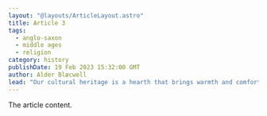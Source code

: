 ```yaml
---
layout: "@layouts/ArticleLayout.astro"
title: Article 3
tags:
  - anglo-saxon
  - middle ages
  - religion
category: history
publishDate: 19 Feb 2023 15:32:00 GMT
author: Alder Blæcwell
lead: "Our cultural heritage is a hearth that brings warmth and comfort to our souls; we are bound together by it. We should merrymake it and ensure its integrity and worth is not eroded. Join us in warding and promoting our true inheritance, free from modern propaganda."
---
```


The article content.
